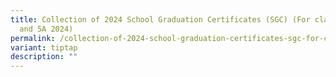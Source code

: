 ```yaml
---
title: Collection of 2024 School Graduation Certificates (SGC) (For class 4D, 4E
  and 5A 2024)
permalink: /collection-of-2024-school-graduation-certificates-sgc-for-class-4d-4e-and-5a-2024/
variant: tiptap
description: ""
---
```

